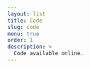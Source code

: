```yaml
---
layout: list
title: Code 
slug: code
menu: true
order: 1
description: >
  Code available online.
---
```

